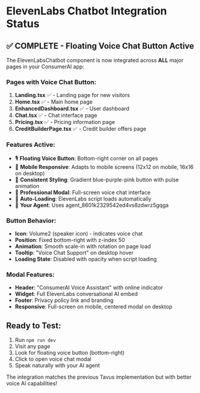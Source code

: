# ElevenLabs Chatbot Integration Status

## ✅ COMPLETE - Floating Voice Chat Button Active

The ElevenLabsChatbot component is now integrated across **ALL** major pages in your ConsumerAI app:

### Pages with Voice Chat Button:
1. **Landing.tsx** ✅ - Landing page for new visitors
2. **Home.tsx** ✅ - Main home page  
3. **EnhancedDashboard.tsx** ✅ - User dashboard
4. **Chat.tsx** ✅ - Chat interface page
5. **Pricing.tsx** ✅ - Pricing information page
6. **CreditBuilderPage.tsx** ✅ - Credit builder offers page

### Features Active:
- 🎙️ **Floating Voice Button**: Bottom-right corner on all pages
- 📱 **Mobile Responsive**: Adapts to mobile screens (12x12 on mobile, 16x16 on desktop)
- 🎨 **Consistent Styling**: Gradient blue-purple-pink button with pulse animation
- 💬 **Professional Modal**: Full-screen voice chat interface
- 🔄 **Auto-Loading**: ElevenLabs script loads automatically
- 🎯 **Your Agent**: Uses agent_8601k2329542ed4vs8zdwrz5gqga

### Button Behavior:
- **Icon**: Volume2 (speaker icon) - indicates voice chat
- **Position**: Fixed bottom-right with z-index 50
- **Animation**: Smooth scale-in with rotation on page load
- **Tooltip**: "Voice Chat Support" on desktop hover
- **Loading State**: Disabled with opacity when script loading

### Modal Features:
- **Header**: "ConsumerAI Voice Assistant" with online indicator
- **Widget**: Full ElevenLabs conversational AI embed
- **Footer**: Privacy policy link and branding
- **Responsive**: Full-screen on mobile, centered modal on desktop

## Ready to Test:
1. Run `npm run dev`
2. Visit any page
3. Look for floating voice button (bottom-right)
4. Click to open voice chat modal
5. Speak naturally with your AI agent

The integration matches the previous Tavus implementation but with better voice AI capabilities!